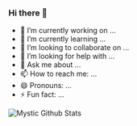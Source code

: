 ### Hi there 👋

- 🔭 I’m currently working on ...
- 🌱 I’m currently learning ...
- 👯 I’m looking to collaborate on ...
- 🤔 I’m looking for help with ...
- 💬 Ask me about ...
- 📫 How to reach me: ...
- 😄 Pronouns: ...
- ⚡ Fun fact: ...

![Mystic Github Stats](https://github-readme-stats.vercel.app/api?username=mystic-cg&show_icons=true&title_color=fff&icon_color=79ff97&text_color=9f9f9f&bg_color=151515)

